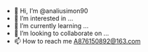 - 👋 Hi, I’m @analiusimon90
- 👀 I’m interested in ...
- 🌱 I’m currently learning ...
- 💞️ I’m looking to collaborate on ...
- 📫 How to reach me A876150892@163.com
<!---
analiusimon90/analiusimon90 is a ✨ special ✨ repository because its `README.md` (this file) appears on your GitHub profile.
You can click the Preview link to take a look at your changes.
--->
